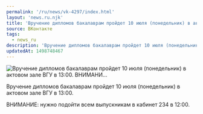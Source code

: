 ```yaml
---
permalink: '/ru/news/vk-4297/index.html'
layout: 'news.ru.njk'
title: 'Вручение дипломов бакалаврам пройдет 10 июля (понедельник) в актовом зале ВГУ в 13:00.  ВНИМАНИ…'
source: ВКонтакте
tags:
  - news_ru
description: 'Вручение дипломов бакалаврам пройдет 10 июля (понедельник) в актовом зале ВГУ в 13:00.  ВНИМАНИ…'
updatedAt: 1498748467
---
```

![Вручение дипломов бакалаврам пройдет 10 июля (понедельник) в актовом зале ВГУ в 13:00.  ВНИМАНИ…](https://sun9-47.userapi.com/impf/c836331/v836331481/414a7/rkvW-lXiNLw.jpg?size=1280x885&quality=96&proxy=1&sign=9b396c749bdcd3471f39fc0620252dca&c_uniq_tag=sAV0cDmIbmjUljn4Wfll8UBHxv7x-AxnpnE9yNz0MKQ&type=album)

Вручение дипломов бакалаврам пройдет 10 июля (понедельник) в актовом зале ВГУ в 13:00.

ВНИМАНИЕ: нужно подойти всем выпускникам в кабинет 234 в 12:00.
